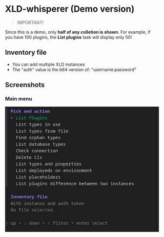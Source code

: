 # XLD-whisperer (Demo version)
> IMPORTANT!

Since this is a demo, only **half of any colletion is shown**. For example, if you have 100 plugins, the **List plugins** task will display only 50!

## Inventory file

* You can add multiple XLD instances
* The "auth" value is the b64 version of: "username:password"

## Screenshots
### Main menu

![main-menu](./main-menu.png)